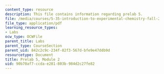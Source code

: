 ```yaml
---
content_type: resource
description: This file contains information regarding prelab 5.
file: /media/courses/5-35-introduction-to-experimental-chemistry-fall-2012/90b70af7ccdae281803b984d2c27fe82_MIT5_35F12_prelab5module2.pdf
file_type: application/pdf
learning_resource_types:
- Labs
ocw_type: OCWFile
parent_title: Labs
parent_type: CourseSection
parent_uid: 842c2c9c-234f-82f3-567d-bfe9e47ddb9d
resourcetype: Document
title: Prelab 5, Module 2
uid: 90b70af7-ccda-e281-803b-984d2c27fe82
---
```

